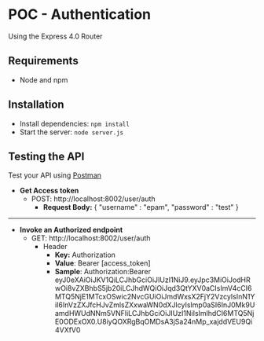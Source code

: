 # POC - Authentication

Using the Express 4.0 Router

## Requirements

- Node and npm

## Installation

- Install dependencies: `npm install`
- Start the server: `node server.js`

## Testing the API
Test your API using [Postman](https://chrome.google.com/webstore/detail/postman-rest-client-packa/fhbjgbiflinjbdggehcddcbncdddomop)
- **Get Access token**
  - POST: http://localhost:8002/user/auth
    - **Request Body:**
    {
        "username" : "epam",
        "password" : "test"
    }
___
- **Invoke an Authorized endpoint**
  - GET: http://localhost:8002/user/auth
    - Header
      - **Key:** Authorization
      - **Value**: Bearer [access_token]
      - **Sample**: Authorization:Bearer eyJ0eXAiOiJKV1QiLCJhbGciOiJIUzI1NiJ9.eyJpc3MiOiJodHRwOi8vZXBhbS5jb20iLCJhdWQiOiJqd3QtYXV0aCIsImV4cCI6MTQ5NjE1MTcxOSwic2NvcGUiOiJmdWxsX2FjY2VzcyIsInN1YiI6InVzZXJfcHJvZmlsZXxwaWN0dXJlcyIsImp0aSI6InJ0Mk9UamdHWUdNNm5VNFIiLCJhbGciOiJIUzI1NiIsImlhdCI6MTQ5NjE0ODExOX0.U8iyQOXRgBqOMDsA3jSa24nMp_xajddVEU9Qi4VXfV0